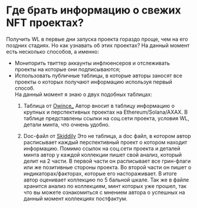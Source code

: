 # Где брать информацию о свежих NFT проектах?
Получить WL в первые дни запуска проекта гораздо проще, чем на его поздних стадиях. Но как узнавать об этих проектах?
На данный момент есть несколько способов, а именно:
- Мониторить твиттер аккаунты инфлюенсеров и отслеживать проекты на которые они подписываются;
- Использовать публичные таблицы, в которые авторы заносят все проекты о которых получают информацию используя первый способ. <br>
На данный момент я знаю о двух подобных таблицах:
  1. Таблица от [Owince_](https://docs.google.com/spreadsheets/d/1Hi5rFBhkX9QZj48Me2CoCKTCt4L6u1q48tYJDe0eNsM/edit#gid=0)
Автор вносит в таблицу информацию о крупных и перспективных проектах на Ethereum/Solana/AXAX.
В таблице представлены ссылки на соц.сети проекта, условия WL, детали минта, что очнень удобно. 

  2. Doc-файл от [Skiddily](https://docs.google.com/document/d/1faqV0_hALXPwDS3e6XI6NKZMQx1gHfiLWQc3tLvCU-8/edit#)
Это не таблица, а doc файл, в котором автор расписывает каждый перспективный проект о котором находит информацию. 
Помимо ссылок на соц.сети проекта и деталей минта автор у каждой коллекции пишет свой анализ, который делит на 2 части.
В первой части он расписывает все грин-флаги или же позитивные стороны проекта. 
Во второй части он пишет о индикаторах/факторах, которые его настораживает.
В итоге автор оценивает коллекцию по 5 бальной шкале. 
Так же в файле хранится анализ по коллекциям, минт которых уже прошел, так что вы можете ознакомиться с мнением автора о успешных на данный момент коллекциях постфактум.